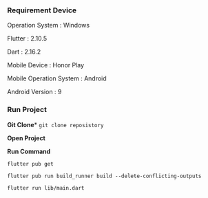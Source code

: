 ### Requirement Device

Operation System : Windows

Flutter : 2.10.5

Dart : 2.16.2

Mobile Device : Honor Play

Mobile Operation System : Android

Android Version : 9


### Run Project

**Git Clone***
`git clone reposistory`

**Open Project**

**Run Command**

`flutter pub get`

`flutter pub run build_runner build --delete-conflicting-outputs`

`flutter run lib/main.dart`
